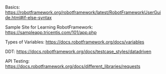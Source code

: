 Basics:
https://robotframework.org/robotframework/latest/RobotFrameworkUserGuide.html#if-else-syntax

Sample Site for Learning RobotFramework:
https://sampleapp.tricentis.com/101/app.php

Types of Variables:
https://docs.robotframework.org/docs/variables

DDT:
https://docs.robotframework.org/docs/testcase_styles/datadriven

API Testing:
https://docs.robotframework.org/docs/different_libraries/requests
